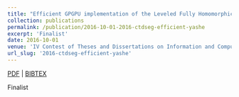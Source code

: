 ```yaml
---
title: "Efficient GPGPU implementation of the Leveled Fully Homomorphic Encryption scheme YASHE"
collection: publications
permalink: /publication/2016-10-01-2016-ctdseg-efficient-yashe
excerpt: 'Finalist'
date: 2016-10-01
venue: 'IV Contest of Theses and Dissertations on Information and Computational Systems Security '
url_slug: '2016-ctdseg-efficient-yashe'
---
```


<a href='https://pdroalves.github.io/files/publications/2016-ctdseg-efficient-yashe.pdf'>PDF</a> | <a href='https://pdroalves.github.io/files/publications/2016-ctdseg-efficient-yashe.bib'>BIBTEX</a>

Finalist
